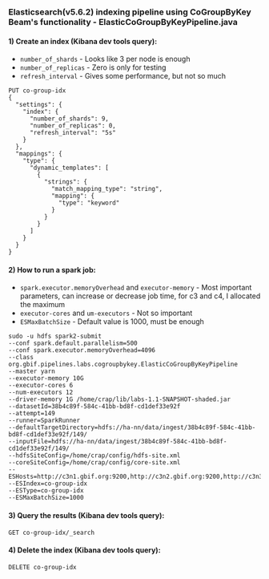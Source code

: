 ### Elasticsearch(v5.6.2) indexing pipeline using CoGroupByKey Beam's functionality - ElasticCoGroupByKeyPipeline.java

#### 1) Create an index (Kibana dev tools query):
* `number_of_shards` - Looks like 3 per node is enough
* `number_of_replicas` - Zero is only for testing
* `refresh_interval` - Gives some performance, but not so much
```
PUT co-group-idx
{
  "settings": {
    "index": {
      "number_of_shards": 9,
      "number_of_replicas": 0,
      "refresh_interval": "5s"
    }
  },
  "mappings": {
    "type": {
      "dynamic_templates": [
        {
          "strings": {
            "match_mapping_type": "string",
            "mapping": {
              "type": "keyword"
            }
          }
        }
      ]
    }
  }
}
```

#### 2) How to run a spark job:
* `spark.executor.memoryOverhead` and `executor-memory` - Most important parameters, can increase or decrease job time, for c3 and c4, I allocated the maximum
* `executor-cores` and `um-executors` - Not so important
* `ESMaxBatchSize` - Default value is 1000, must be enough
```
sudo -u hdfs spark2-submit
--conf spark.default.parallelism=500
--conf spark.executor.memoryOverhead=4096
--class org.gbif.pipelines.labs.cogroupbykey.ElasticCoGroupByKeyPipeline
--master yarn
--executor-memory 10G
--executor-cores 6
--num-executors 12
--driver-memory 1G /home/crap/lib/labs-1.1-SNAPSHOT-shaded.jar
--datasetId=38b4c89f-584c-41bb-bd8f-cd1def33e92f
--attempt=149
--runner=SparkRunner
--defaultTargetDirectory=hdfs://ha-nn/data/ingest/38b4c89f-584c-41bb-bd8f-cd1def33e92f/149/
--inputFile=hdfs://ha-nn/data/ingest/38b4c89f-584c-41bb-bd8f-cd1def33e92f/149/
--hdfsSiteConfig=/home/crap/config/hdfs-site.xml
--coreSiteConfig=/home/crap/config/core-site.xml
--ESHosts=http://c3n1.gbif.org:9200,http://c3n2.gbif.org:9200,http://c3n3.gbif.org:9200
--ESIndex=co-group-idx
--ESType=co-group-idx
--ESMaxBatchSize=1000
```

#### 3) Query the results (Kibana dev tools query):
```
GET co-group-idx/_search
```

#### 4) Delete the index (Kibana dev tools query):
```
DELETE co-group-idx
```